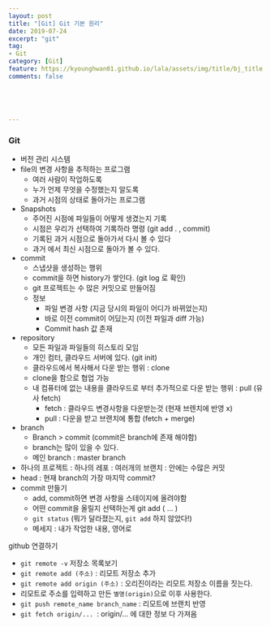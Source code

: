 ```yaml
---
layout: post
title: "[Git] Git 기본 원리"
date: 2019-07-24
excerpt: "git"
tag:
- Git
category: [Git] 
feature: https://kyounghwan01.github.io/lala/assets/img/title/bj_title.jpg
comments: false





---
```


### Git

- 버전 관리 시스템
- file의 변경 사항을 추적하는 프로그램
  - 여러 사람이 작업하도록
  - 누가 언제 무엇을 수정했는지 알도록
  - 과거 시점의 상태로 돌아가는 프로그램
- Snapshots
  - 주어진 시점에 파일들이 어떻게 생겼는지 기록
  - 시점은 우리가 선택하여 기록하라 명령 (git add . , commit)
  - 기록된 과거 시점으로 돌아가서 다시 볼 수 있다 
  - 과거 에서 최신 시점으로 돌아가 볼 수 있다.
- commit
  - 스냅샷을 생성하는 행위
  - commit을 하면 history가 쌓인다. (git log 로 확인)
  - git 프로젝트는 수 많은 커밋으로 만들어짐
  - 정보
    - 파일 변경 사항 (지금 당시의 파일이 어디가 바뀌었는지)
    - 바로 이전 commit이 어딨는지 (이전 파일과 diff 가능)
    - Commit hash 값 존재
- repository
  - 모든 파일과 파일들의 히스토리 모임
  - 개인 컴터, 클라우드 서버에 있다. (git init)
  - 클라우드에서 복사해서 다운 받는 행위 : clone
  - clone을 함으로 협업 가능
  - 내 컴퓨터에 없는 내용을 클라우드로 부터 추가적으로 다운 받는 행위 : pull (유사 fetch)
    - fetch : 클라우드 변경사항을 다운받는것 (현재 브렌치에 반영 x)
    - pull : 다운을 받고 브랜치에 통합 (fetch + merge)
- branch
  - Branch > commit (commit은 branch에 존재 해야함)
  - branch는 많이 있을 수 있다.
  - 메인 branch : master branch
- 하나의 프로젝트 : 하나의 레포 : 여러개의 브랜치 : 안에는 수많은 커밋
- head : 현재 branch의 가장 마지막 commit?
- commit 만들기
  - add, commit하면 변경 사항을 스테이지에 올려야함
  - 어떤 commit을 올릴지 선택하는게 git add ( … )
  - `git status` (뭐가 달라졌는지, `git add` 하지 않았다!)
  - 메세지 : 내가 작업한 내용, 영어로



github 연결하기

- `git remote -v`	저장소 목록보기
- `git remote add (주소)` : 리모트 저장소 추가
- `git remote add origin (주소)` : 오리진이라는 리모트 저장소 이름을 짓는다.
- 리모트로 주소를 입력하고 만든 `별명(origin)`으로 이후 사용한다.
- `git push remote_name branch_name` : 리모트에 브랜치 반영
- `git fetch origin/... `: origin/… 에 대한 정보 다 가져옴
